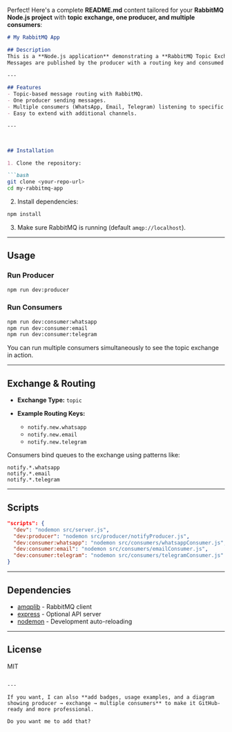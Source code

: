 Perfect! Here's a complete **README.md** content tailored for your **RabbitMQ Node.js project** with **topic exchange, one producer, and multiple consumers**:

```markdown
# My RabbitMQ App

## Description
This is a **Node.js application** demonstrating a **RabbitMQ Topic Exchange** setup with **one producer** and **multiple consumers**.  
Messages are published by the producer with a routing key and consumed by the appropriate consumer(s) based on binding patterns.

---

## Features
- Topic-based message routing with RabbitMQ.
- One producer sending messages.
- Multiple consumers (WhatsApp, Email, Telegram) listening to specific routing patterns.
- Easy to extend with additional channels.

---



## Installation

1. Clone the repository:

```bash
git clone <your-repo-url>
cd my-rabbitmq-app
````

2. Install dependencies:

```bash
npm install
```

3. Make sure RabbitMQ is running (default `amqp://localhost`).

---

## Usage

### Run Producer

```bash
npm run dev:producer
```

### Run Consumers

```bash
npm run dev:consumer:whatsapp
npm run dev:consumer:email
npm run dev:consumer:telegram
```

You can run multiple consumers simultaneously to see the topic exchange in action.

---

## Exchange & Routing

* **Exchange Type:** `topic`
* **Example Routing Keys:**

  * `notify.new.whatsapp`
  * `notify.new.email`
  * `notify.new.telegram`

Consumers bind queues to the exchange using patterns like:

```
notify.*.whatsapp
notify.*.email
notify.*.telegram
```

---

## Scripts

```json
"scripts": {
  "dev": "nodemon src/server.js",
  "dev:producer": "nodemon src/producer/notifyProducer.js",
  "dev:consumer:whatsapp": "nodemon src/consumers/whatsappConsumer.js",
  "dev:consumer:email": "nodemon src/consumers/emailConsumer.js",
  "dev:consumer:telegram": "nodemon src/consumers/telegramConsumer.js"
}
```

---

## Dependencies

* [amqplib](https://www.npmjs.com/package/amqplib) - RabbitMQ client
* [express](https://www.npmjs.com/package/express) - Optional API server
* [nodemon](https://www.npmjs.com/package/nodemon) - Development auto-reloading

---

## License

MIT

```

---

If you want, I can also **add badges, usage examples, and a diagram showing producer → exchange → multiple consumers** to make it GitHub-ready and more professional.  

Do you want me to add that?
```
